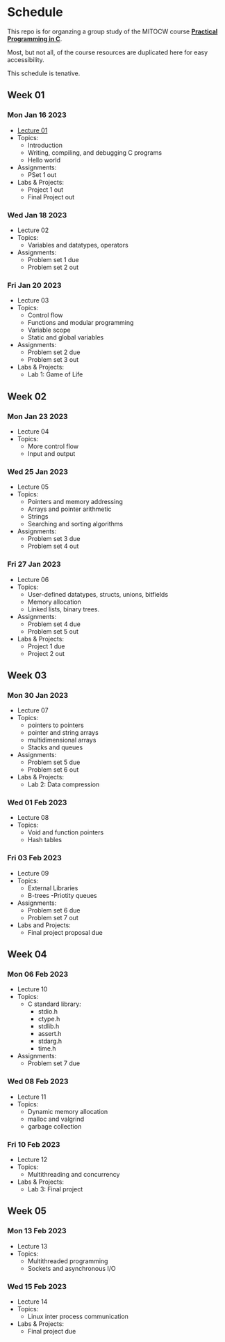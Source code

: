 # Schedule

This repo is for organzing a group study of the MITOCW course
[**Practical Programming in C**](https://ocw.mit.edu/courses/6-087-practical-programming-in-c-january-iap-2010/pages/syllabus/).

Most, but not all, of the course resources are duplicated here
for easy accessibility.

This schedule is tenative.

## Week 01

### Mon Jan 16 2023

- [Lecture 01](lec01.pdf)
- Topics:
  - Introduction
  - Writing, compiling, and debugging C programs
  - Hello world
- Assignments:
  - PSet 1 out
- Labs & Projects:
  - Project 1 out
  - Final Project out

### Wed Jan 18 2023

- Lecture 02
- Topics:
  - Variables and datatypes, operators
- Assignments:
  - Problem set 1 due
  - Problem set 2 out

### Fri Jan 20 2023

- Lecture 03
- Topics:
  - Control flow
  - Functions and modular programming
  - Variable scope
  - Static and global variables
- Assignments:
  - Problem set 2 due
  - Problem set 3 out
- Labs & Projects:
  - Lab 1: Game of Life

## Week 02

### Mon Jan 23 2023

- Lecture 04
- Topics:
  - More control flow
  - Input and output

### Wed 25 Jan 2023

- Lecture 05
- Topics:
  - Pointers and memory addressing
  - Arrays and pointer arithmetic
  - Strings
  - Searching and sorting algorithms
- Assignments:
  - Problem set 3 due
  - Problem set 4 out

### Fri 27 Jan 2023

- Lecture 06
- Topics:
  - User-defined datatypes, structs, unions, bitfields
  - Memory allocation
  - Linked lists, binary trees.
- Assignments:
  - Problem set 4 due
  - Problem set 5 out
- Labs & Projects:
  - Project 1 due
  - Project 2 out

## Week 03

### Mon 30 Jan 2023

- Lecture 07
- Topics:
  - pointers to pointers
  - pointer and string arrays
  - multidimensional arrays
  - Stacks and queues
- Assignments:
  - Problem set 5 due
  - Problem set 6 out
- Labs & Projects:
  - Lab 2: Data compression

### Wed 01 Feb 2023

- Lecture 08
- Topics:
  - Void and function pointers
  - Hash tables

### Fri 03 Feb 2023

- Lecture 09
- Topics:
  - External Libraries
  - B-trees
  -Priotity queues
- Assignments:
  - Problem set 6 due
  - Problem set 7 out
- Labs and Projects:
  - Final project proposal due

## Week 04

### Mon 06 Feb 2023

- Lecture 10
- Topics:
  - C standard library:
    - stdio.h
    - ctype.h
    - stdlib.h
    - assert.h
    - stdarg.h
    - time.h
- Assignments:
  - Problem set 7 due

### Wed 08 Feb 2023

- Lecture 11
- Topics:
  - Dynamic memory allocation
  - malloc and valgrind
  - garbage collection

### Fri 10 Feb 2023

- Lecture 12
- Topics:
  - Multithreading and concurrency
- Labs & Projects:
  - Lab 3: Final project

## Week 05

### Mon 13 Feb 2023

- Lecture 13
- Topics:
  - Multithreaded programming
  - Sockets and asynchronous I/O

### Wed 15 Feb 2023

- Lecture 14
- Topics:
  - Linux inter process communication
- Labs & Projects:
  - Final project due
